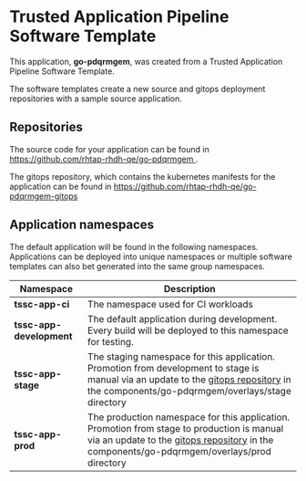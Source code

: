 # Trusted Application Pipeline Software Template

This application, **go-pdqrmgem**, was created from a Trusted Application Pipeline Software Template.

The software templates create a new source and gitops deployment repositories with a sample source application. 

## Repositories

The source code for your application can be found in [https://github.com/rhtap-rhdh-qe/go-pdqrmgem ](https://github.com/rhtap-rhdh-qe/go-pdqrmgem ).
 
The gitops repository, which contains the kubernetes manifests for the application can be found in 
[https://github.com/rhtap-rhdh-qe/go-pdqrmgem-gitops ](https://github.com/rhtap-rhdh-qe/go-pdqrmgem-gitops ) 

## Application namespaces 

The default application will be found in the following namespaces. Applications can be deployed into unique namespaces or multiple software templates can also bet generated into the same group namespaces.  

|  Namespace   |  Description   |  
| -------- | -------- |
| **tssc-app-ci** | The namespace used for CI workloads |
| **tssc-app-development** | The default application during development. Every build will be deployed to this namespace for testing. |
| **tssc-app-stage** | The staging namespace for this application. Promotion from development to stage is manual via an update to the [gitops repository](https://github.com/rhtap-rhdh-qe/go-pdqrmgem-gitops ) in the components/go-pdqrmgem/overlays/stage directory |
| **tssc-app-prod** | The production namespace for this application. Promotion from stage to production is manual via an update to the [gitops repository](https://github.com/rhtap-rhdh-qe/go-pdqrmgem-gitops ) in the components/go-pdqrmgem/overlays/prod directory |